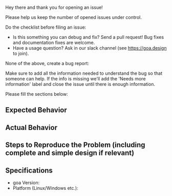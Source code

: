 Hey there and thank you for opening an issue!

Please help us keep the number of opened issues under control.

Do the checklist before filing an issue:

- Is this something you can debug and fix? Send a pull request! Bug fixes and documentation fixes are welcome.
- Have a usage question? Ask in our slack channel (see https://goa.design to join).

None of the above, create a bug report:

Make sure to add all the information needed to understand the bug so that someone can help. If the info is missing we'll add the 'Needs more information' label and close the issue until there is enough information. 

Please fill the sections below:

## Expected Behavior

## Actual Behavior

## Steps to Reproduce the Problem (including complete and simple design if relevant)

## Specifications

  - goa Version:
  - Platform (Linux/Windows etc.):
